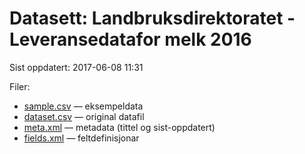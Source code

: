 # Datasett: Landbruksdirektoratet - Leveransedatafor melk 2016
 Sist oppdatert: 2017-06-08 11:31

 Filer:
 - [sample.csv](sample.csv) — eksempeldata
 - [dataset.csv](dataset.csv) — original datafil
 - [meta.xml](meta.xml) — metadata (tittel og sist-oppdatert)
 - [fields.xml](fields.xml) — feltdefinisjonar

